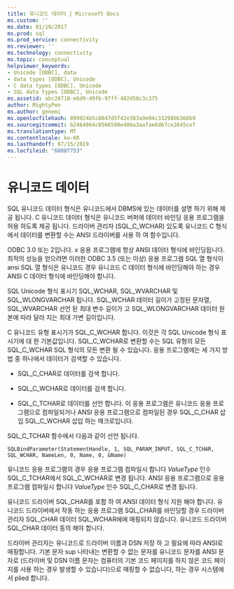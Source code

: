 ```yaml
---
title: 유니코드 데이터 | Microsoft Docs
ms.custom: ''
ms.date: 01/19/2017
ms.prod: sql
ms.prod_service: connectivity
ms.reviewer: ''
ms.technology: connectivity
ms.topic: conceptual
helpviewer_keywords:
- Unicode [ODBC], data
- data types [ODBC], Unicode
- C data types [ODBC], Unicode
- SQL data types [ODBC], Unicode
ms.assetid: abc28718-e6d9-49fb-97ff-402d50c3c375
author: MightyPen
ms.author: genemi
ms.openlocfilehash: 899924b5c0847d5f42e383a9e04c33298bb368b9
ms.sourcegitcommit: b2464064c0566590e486a3aafae6d67ce2645cef
ms.translationtype: MT
ms.contentlocale: ko-KR
ms.lasthandoff: 07/15/2019
ms.locfileid: "68087753"
---
```

# <a name="unicode-data"></a>유니코드 데이터
SQL 유니코드 데이터 형식은 유니코드에서 DBMS에 있는 데이터를 설명 하기 위해 제공 됩니다. C 유니코드 데이터 형식은 유니코드 버퍼에 데이터 바인딩 응용 프로그램을 허용 하도록 제공 됩니다. 드라이버 관리자 (SQL_C_WCHAR) 있도록 유니코드 C 형식에서 데이터를 변환할 수는 ANSI 드라이버를 사용 하 여 함수입니다.  
  
 ODBC 3.0 또는 2입니다. *x* 응용 프로그램에 항상 ANSI 데이터 형식에 바인딩됩니다. 최적의 성능을 얻으려면 이러한 ODBC 3.5 (또는 이상) 응용 프로그램 SQL 열 형식이 ansi SQL 열 형식은 유니코드 경우 유니코드 C 데이터 형식에 바인딩해야 하는 경우 ANSI C 데이터 형식에 바인딩해야 합니다.  
  
 SQL Unicode 형식 표시기 SQL_WCHAR, SQL_WVARCHAR 및 SQL_WLONGVARCHAR 됩니다. SQL_WCHAR 데이터 길이가 고정된 문자열, SQL_WVARCHAR 선언 된 최대 변수 길이가 고 SQL_WLONGVARCHAR 데이터 원본에 따라 달라 지는 최대 가변 길이입니다.  
  
 C 유니코드 유형 표시기가 SQL_C_WCHAR 합니다. 이것은 각 SQL Unicode 형식 표시기에 대 한 기본값입니다. SQL_C_WCHAR로 변환할 수는 SQL 유형의 모든 SQL_C_WCHAR SQL 형식의 모든 변환 될 수 있습니다. 응용 프로그램에는 세 가지 방법 중 하나에서 데이터가 검색할 수 있습니다.  
  
-   SQL_C_CHAR로 데이터를 검색 합니다.  
  
-   SQL_C_WCHAR로 데이터를 검색 합니다.  
  
-   SQL_C_TCHAR로 데이터를 선언 합니다. 이 응용 프로그램은 유니코드 응용 프로그램으로 컴파일되거나 ANSI 응용 프로그램으로 컴파일된 경우 SQL_C_CHAR 삽입 SQL_C_WCHAR 삽입 하는 매크로입니다.  
  
 SQL_C_TCHAR 함수에서 다음과 같이 선언 됩니다.  
  
```  
SQLBindParameter(StatementHandle, 1, SQL_PARAM_INPUT, SQL_C_TCHAR, SQL_WCHAR, NameLen, 0, Name, 0, &Name)  
```  
  
 유니코드 응용 프로그램의 경우 응용 프로그램 컴파일시 합니다 *ValueType* 인수 SQL_C_TCHAR에서 SQL_C_WCHAR로 변경 됩니다. ANSI 응용 프로그램으로 응용 프로그램 컴파일시 합니다 *ValueType* 인수 SQL_C_CHAR로 변경 됩니다.  
  
 유니코드 드라이버 SQL_CHAR를 포함 하 여 ANSI 데이터 형식 지원 해야 합니다. 유니코드 드라이버에서 작동 하는 응용 프로그램 SQL_CHAR를 바인딩할 경우 드라이버 관리자 SQL_CHAR 데이터 SQL_WCHAR에에 매핑되지 않습니다. 유니코드 드라이버 SQL_CHAR 데이터 동의 해야 합니다.  
  
 드라이버 관리자는 유니코드로 드라이버 이름과 DSN 저장 하 고 필요에 따라 ANSI로 매핑합니다. 기본 문자 sup 나타내는 변환할 수 없는 문자를 유니코드 문자를 ANSI 문자로 (드라이버 및 DSN 이름 문자는 컴퓨터의 기본 코드 페이지를 하지 않은 코드 페이지를 사용 하는 경우 발생할 수 있습니다)으로 매핑할 수 없습니다, 하는 경우 시스템에서 plied 합니다.
